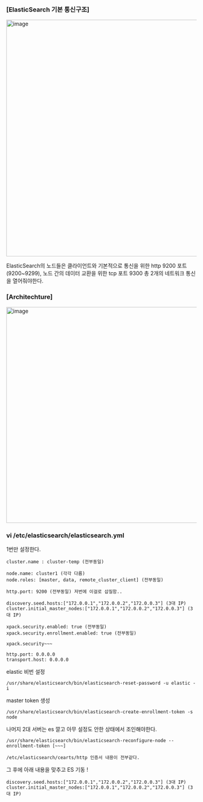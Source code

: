 ### [ElasticSearch 기본 통신구조]

<img width="626" alt="image" src="https://github.com/sm55555/ELK/assets/38831314/ff80af74-256d-478b-9f6e-9476007740fc">

ElasticSearch의 노드들은 클라이언트와 기본적으로 통신을 위한 http 9200 포트 (9200~9299), 노드 간의 데이터 교환을 위한 tcp 포트 9300 총 2개의 네트워크 통신을 열어줘야한다.



### [Architechture]

<img width="571" alt="image" src="https://github.com/sm55555/ELK/assets/38831314/8e505bda-a291-45fb-94c8-37878b01412d">

### vi /etc/elasticsearch/elasticsearch.yml

1번만 설정한다.

```
cluster.name : cluster-temp (전부동일)

node.name: cluster1 (각각 다름)
node.roles: [master, data, remote_cluster_client] (전부동일)

http.port: 9200 (전부동일) 저번에 이걸로 삽질함..

discovery.seed.hosts:["172.0.0.1","172.0.0.2","172.0.0.3"] (3대 IP)
cluster.initial_master_nodes:["172.0.0.1","172.0.0.2","172.0.0.3"] (3대 IP)

xpack.security.enabled: true (전부동일)
xpack.security.enrollment.enabled: true (전부동일)

xpack.security~~~

http.port: 0.0.0.0
transport.host: 0.0.0.0
```

elastic 비번 설정

```
/usr/share/elasticsearch/bin/elasticsearch-reset-password -u elastic -i
```

master token 생성

```
/usr/share/elasticsearch/bin/elasticsearch-create-enrollment-token -s node
```

나머지 2대 서버는 es 깔고 아무 설정도 안한 상태에서 조인해야한다.

```
/usr/share/elasticsearch/bin/elasticsearch-reconfigure-node --enrollment-token [~~~]

/etc/elasticsearch/cearts/http 인증서 내용이 전부같다.
```

그 후에 아래 내용을 맞추고 ES 기동 !

```
discovery.seed.hosts:["172.0.0.1","172.0.0.2","172.0.0.3"] (3대 IP)
cluster.initial_master_nodes:["172.0.0.1","172.0.0.2","172.0.0.3"] (3대 IP)
```
